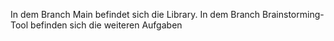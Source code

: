 In dem Branch Main befindet sich die Library.
In dem Branch Brainstorming-Tool befinden sich die weiteren Aufgaben
